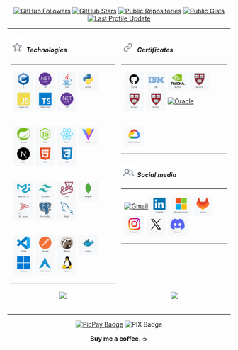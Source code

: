 <!--- TECHNOLOGIES -->
[.NET]: https://dot.net/
[Arch Linux]: https://archlinux.org/
[C]: https://learn.microsoft.com/en/cpp/c-language/
[CSharp]: https://learn.microsoft.com/en/dotnet/csharp/
[CSS3]: https://css3.com/
[DBeaver]: https://dbeaver.io/
[Docker]: https://www.docker.com/
[HTML5]: https://html.com/html5/
[Java]: https://www.oracle.com/java/
[JavaScript]: https://www.javascript.com/
[Jest]: https://jestjs.io/
[Linux]: https://github.com/torvalds/linux
[MongoDB]: https://www.mongodb.com/
[MUI]: https://mui.com/
[MySQL]: https://www.mysql.com/
[Next]: https://nextjs.org/
[Node]: https://nodejs.org/
[PostgreSQL]: https://www.postgresql.org/
[Postman]: https://www.postman.com/
[Python]: https://www.python.org/
[React]: https://pt-br.reactjs.org/
[Spring]: https://spring.io/
[SQL Server]: https://www.microsoft.com/en/sql-server/
[TailwindCSS]: http://tailwindcss.com/
[TypeScript]: https://www.typescriptlang.org/
[Vite]: https://vitejs.dev/
[VSCode]: https://code.visualstudio.com/
[Windows]: https://www.microsoft.com/pt-br/software-download/windows11

<!-- CERTIFICATES -->
[GitHub Foundations]: https://www.credly.com/badges/3200c6b8-1a37-4c9c-b93d-fcdb907d32a4/linked_in_profile
[Oracle 2024]: https://catalog-education.oracle.com/ords/certview/sharebadge?id=9C592D53CDF3FCD630537DDE1E418789733DDA68FEE3DD811B68BB6EC7178353
[IBM Docker]: https://www.credly.com/badges/80fdba37-818b-409b-8f1b-528daf855d4e/linked_in_profile
[NVIDIA Deep Learning]: https://learn.nvidia.com/certificates?id=ZERS6pTjSmCpPsh90LbCkQ
[Google Cloud Generative AI]: https://www.cloudskillsboost.google/public_profiles/13ce8c60-5b9e-4ca1-96b8-2a0b9a28bd25/badges/9601795?utm_medium=social&utm_source=linkedin&utm_campaign=ql-social-share
[CS50AI]: https://certificates.cs50.io/56308b0f-af7b-4e53-835f-bdf163fa7fa7
[CS50P]: https://cs50.harvard.edu/certificates/e1238850-d867-4e21-9ae2-4fc0255746e8
[CS50x]: https://cs50.harvard.edu/certificates/75ef015e-97ac-4cd2-aee9-2530f0092f7a


<!-- SOCIAL MEDIA --->
[Discord]: https://discord.com/invite/2gu54uG9
[GitLab]: https://gitlab.com/wesleybarbosa/
[Gmail]: mailto:wesley.barbosa.developer@gmail.com
[Instagram]: https://www.instagram.com/wesleydeveloper/
[Linkedin]: https://www.linkedin.com/in/wesleybarbosasilva/
[Microsoft Learn]: https://learn.microsoft.com/en-us/users/wesleybarbosa/
[X]: https://x.com/wesleydeveloper/

<!-- CONTRIBUTIONS -->
[PicPay]: https://picpay.me/wesley3g
[PIX]: https://raw.githubusercontent.com/wesleey/wesleey/main/pix

<div align="center">

[![GitHub Followers](https://img.shields.io/github/followers/wesleey?style=flat-square)](https://github.com/wesleey?tab=followers)
[![GitHub Stars](https://img.shields.io/github/stars/wesleey?affiliations=OWNER&style=flat-square)](https://github.com/wesleey?tab=stars)
[![Public Repositories](https://img.shields.io/badge/dynamic/json?color=blue&label=repositories&query=public_repos&url=https://api.github.com/users/wesleey&style=flat-square)](https://github.com/wesleey?tab=repositories)
[![Public Gists](https://img.shields.io/badge/dynamic/json?color=blue&label=gists&query=public_gists&url=https://api.github.com/users/wesleey&style=flat-square)](https://gist.github.com/wesleey)
[![Last Profile Update](https://img.shields.io/github/last-commit/wesleey/wesleey?style=flat-square)](https://github.com/wesleey)
</div>

<div align="center">
<!-- TABLE 1 -->
<table>
<tbody>

<!-- ROW 1 -->
<tr>
<td valign="top">
<h5 align="left">
<img src="./icons/star-dark.svg" valign="center">
Technologies
</h5>
<table>
<tbody>
<tr><td>

[<picture><source media="(prefers-color-scheme: dark)" srcset="./technologies/c-dark.svg"><img align="center" alt="C" width="45" height="45" src="./technologies/c-light.svg"/></picture>][C]
[<picture><source media="(prefers-color-scheme: dark)" srcset="./technologies/csharp-dark.svg"><img align="center" alt="C#" width="45" height="45" src="./technologies/csharp-light.svg"/></picture>][CSharp]
[<picture><source media="(prefers-color-scheme: dark)" srcset="./technologies/java-dark.svg"><img align="center" alt="Java" width="45" height="45" src="./technologies/java-light.svg"/></picture>][Java]
[<picture><source media="(prefers-color-scheme: dark)" srcset="./technologies/python-dark.svg"><img align="center" alt="Python" width="45" height="45" src="./technologies/python-light.svg"/></picture>][Python]
[<picture><source media="(prefers-color-scheme: dark)" srcset="./technologies/javascript-dark.svg"><img align="center" alt="JavaScript" width="45" height="45" src="./technologies/javascript-light.svg"/></picture>][JavaScript]
[<picture><source media="(prefers-color-scheme: dark)" srcset="./technologies/typescript-dark.svg"><img align="center" alt="TypeScript" width="45" height="45" src="./technologies/typescript-light.svg"/></picture>][TypeScript]
[<picture><source media="(prefers-color-scheme: dark)" srcset="./technologies/dotnet-dark.svg"><img align="center" alt=".NET" width="45" height="45" src="./technologies/dotnet-light.svg"/></picture>][.NET]
</td></tr>

<tr><td>

[<picture><source media="(prefers-color-scheme: dark)" srcset="./technologies/spring-dark.svg"><img align="center" alt="Spring" width="45" height="45" src="./technologies/spring-light.svg"/></picture>][Spring]
[<picture><source media="(prefers-color-scheme: dark)" srcset="./technologies/node-dark.svg"><img align="center" alt="NodeJS" width="45" height="45" src="./technologies/node-light.svg"/></picture>][Node]
[<picture><source media="(prefers-color-scheme: dark)" srcset="./technologies/react-dark.svg"><img align="center" alt="React" width="45" height="45" src="./technologies/react-light.svg"/></picture>][React]
[<picture><source media="(prefers-color-scheme: dark)" srcset="./technologies/vite-dark.svg"><img align="center" alt="Vite" width="45" height="45" src="./technologies/vite-light.svg"/></picture>][Vite]
[<picture><source media="(prefers-color-scheme: dark)" srcset="./technologies/next-dark.svg"><img align="center" alt="NextJS" width="45" height="45" src="./technologies/next-light.svg"/></picture>][Next]
[<picture><source media="(prefers-color-scheme: dark)" srcset="./technologies/html-dark.svg"><img align="center" alt="HTML5" width="45" height="45" src="./technologies/html-light.svg"/></picture>][HTML5]
[<picture><source media="(prefers-color-scheme: dark)" srcset="./technologies/css-dark.svg"><img align="center" alt="CSS3" width="45" height="45" src="./technologies/css-light.svg"/></picture>][CSS3]
</td></tr>

<tr><td>

[<picture><source media="(prefers-color-scheme: dark)" srcset="./technologies/mui-dark.svg"><img align="center" alt="MUI" width="45" height="45" src="./technologies/mui-light.svg"/></picture>][MUI]
[<picture><source media="(prefers-color-scheme: dark)" srcset="./technologies/tailwind-dark.svg"><img align="center" alt="TailwindCSS" width="45" height="45" src="./technologies/tailwind-light.svg"/></picture>][TailwindCSS]
[<picture><source media="(prefers-color-scheme: dark)" srcset="./technologies/jest-dark.svg"><img align="center" alt="Jest" width="45" height="45" src="./technologies/jest-light.svg"/></picture>][Jest]
[<picture><source media="(prefers-color-scheme: dark)" srcset="./technologies/mongodb-dark.svg"><img align="center" alt="MongoDB" width="45" height="45" src="./technologies/mongodb-light.svg"/></picture>][MongoDB]
[<picture><source media="(prefers-color-scheme: dark)" srcset="./technologies/sqlserver-dark.svg"><img align="center" alt="SQL Server" width="45" height="45" src="./technologies/sqlserver-light.svg"/></picture>][SQL Server]
[<picture><source media="(prefers-color-scheme: dark)" srcset="./technologies/postgresql-dark.svg"><img align="center" alt="PostgreSQL" width="45" height="45" src="./technologies/postgresql-light.svg"/></picture>][PostgreSQL]
[<picture><source media="(prefers-color-scheme: dark)" srcset="./technologies/mysql-dark.svg"><img align="center" alt="MySQL" width="45" height="45" src="./technologies/mysql-light.svg"/></picture>][MySQL]
</td></tr>

<tr><td>

[<picture><source media="(prefers-color-scheme: dark)" srcset="./technologies/vscode-dark.svg"><img align="center" alt="VSCode" width="45" height="45" src="./technologies/vscode-light.svg"/></picture>][VSCode]
[<picture><source media="(prefers-color-scheme: dark)" srcset="./technologies/postman-dark.svg"><img align="center" alt="Postman" width="45" height="45" src="./technologies/postman-light.svg"/></picture>][Postman]
[<picture><source media="(prefers-color-scheme: dark)" srcset="./technologies/dbeaver-dark.svg"><img align="center" alt="DBeaver" width="45" height="45" src="./technologies/dbeaver-light.svg"/></picture>][DBeaver]
[<picture><source media="(prefers-color-scheme: dark)" srcset="./technologies/docker-dark.svg"><img align="center" alt="Docker" width="45" height="45" src="./technologies/docker-light.svg"/></picture>][Docker]
[<picture><source media="(prefers-color-scheme: dark)" srcset="./technologies/windows-dark.svg"><img align="center" alt="Windows" width="45" height="45" src="./technologies/windows-light.svg"/></picture>][Windows]
[<picture><source media="(prefers-color-scheme: dark)" srcset="./technologies/arch-dark.svg"><img align="center" alt="Arch Linux" width="45" height="45" src="./technologies/arch-light.svg"/></picture>][Arch Linux]
[<picture><source media="(prefers-color-scheme: dark)" srcset="./technologies/linux-dark.svg"><img align="center" alt="Linux" width="45" height="45" src="./technologies/linux-light.svg"/></picture>][Linux]
</td></tr>
</tbody>
</table>
</td>

<td valign="top">
<h5 align="left">
<img src="./icons/link-dark.svg" valign="center">
Certificates
</h5>
<table>
<tbody>
<tr><td>

[<picture><source media="(prefers-color-scheme: dark)" srcset="./certificates/github-dark.svg"><img align="center" alt="GitHub" width="45" height="45" src="./certificates/github-light.svg"/></picture>][GitHub Foundations]
[<picture><source media="(prefers-color-scheme: dark)" srcset="./certificates/ibm-dark.svg"><img align="center" alt="IBM" width="45" height="45" src="./certificates/ibm-light.svg"/></picture>][IBM Docker]
[<picture><source media="(prefers-color-scheme: dark)" srcset="./certificates/nvidia-dark.svg"><img align="center" alt="NVIDIA" width="45" height="45" src="./certificates/nvidia-light.svg"/></picture>][NVIDIA Deep Learning]
[<picture><source media="(prefers-color-scheme: dark)" srcset="./certificates/harvard-dark.svg"><img align="center" alt="Harvard" width="45" height="45" src="./certificates/harvard-light.svg"/></picture>][CS50x]
[<picture><source media="(prefers-color-scheme: dark)" srcset="./certificates/harvard-dark.svg"><img align="center" alt="Harvard" width="45" height="45" src="./certificates/harvard-light.svg"/></picture>][CS50P]
[<picture><source media="(prefers-color-scheme: dark)" srcset="./certificates/harvard-dark.svg"><img align="center" alt="Harvard" width="45" height="45" src="./certificates/harvard-light.svg"/></picture>][CS50AI]
[<picture><source media="(prefers-color-scheme: dark)" srcset="./certificates/oracle-dark.svg"><img align="center" alt="Oracle" width="45" height="45" src="./certificates/oracle-light.svg"/></picture>][Oracle 2024]
</td></tr>

<tr><td>

[<picture><source media="(prefers-color-scheme: dark)" srcset="./certificates/google-cloud-dark.svg"><img align="center" alt="Google Cloud" width="45" height="45" src="./certificates/google-cloud-light.svg"/></picture>][Google Cloud Generative AI]
</td></tr>
</tbody>
</table>

<h5 align="left">
<img src="./icons/people-dark.svg" valign="center">
Social media
</h5>
<table>
<tbody>
<tr><td>

[<picture><source media="(prefers-color-scheme: dark)" srcset="./contacts/gmail-dark.svg"><img align="center" alt="Gmail" width="45" height="45" src="./contacts/gmail-light.svg"/></picture>][Gmail]
[<picture><source media="(prefers-color-scheme: dark)" srcset="./contacts/linkedin-dark.svg"><img align="center" alt="LinkedIn" width="45" height="45" src="./contacts/linkedin-light.svg"/></picture>][LinkedIn]
[<picture><source media="(prefers-color-scheme: dark)" srcset="./contacts/microsoft-learn-dark.svg"><img align="center" alt="Microsoft Learn" width="45" height="45" src="./contacts/microsoft-learn-light.svg"/></picture>][Microsoft Learn]
[<picture><source media="(prefers-color-scheme: dark)" srcset="./contacts/gitlab-dark.svg"><img align="center" alt="GitLab" width="45" height="45" src="./contacts/gitlab-light.svg"/></picture>][GitLab]
[<picture><source media="(prefers-color-scheme: dark)" srcset="./contacts/instagram-dark.svg"><img align="center" alt="Instagram" width="45" height="45" src="./contacts/instagram-light.svg"/></picture>][Instagram]
[<picture><source media="(prefers-color-scheme: dark)" srcset="./contacts/x-dark.svg"><img align="center" alt="X" width="45" height="45" src="./contacts/x-light.svg"/></picture>][X]
[<picture><source media="(prefers-color-scheme: dark)" srcset="./contacts/discord-dark.svg"><img align="center" alt="Discord" width="45" height="45" src="./contacts/discord-light.svg"/></picture>][Discord]
</td></tr>
</tbody>
</table>
</td>
</tr>
<!-- ROW 1 -->

<!-- ROW 2 -->
<tr>
<td valign="top">
<table align="center">
<tbody>
<tr>
<div align="center"><img width="245em" src="https://github-readme-stats.vercel.app/api/top-langs?username=wesleey&layout=compact&langs_count=8&card_width=320&theme=transparent&hide_border=true"></div>
</tr>
</tbody>
</table>
</td>

<td valign="top">
<table align="center">
<tbody>
<tr>
<div align="center"><img width="320em" src="https://github-readme-stats.vercel.app/api?username=wesleey&show_icons=true&card_width=320&theme=transparent&hide_border=true"></div>
</tr>
</tbody>
</table>
</td>
</tr>
<!-- ROW 2 -->

</tbody>
</table>
<!-- TABLE 1 -->

[![PicPay Badge](https://img.shields.io/badge/support-@wesley3g-22262a?logo=picpay&style=flat-square&label=picpay)][PicPay]
![PIX Badge](https://img.shields.io/badge/support-wesley.barbosa.developer@gmail.com-22262a?logo=pix&style=flat-square&label=pix)
<div>

<b>Buy me a coffee.</b> ☕
